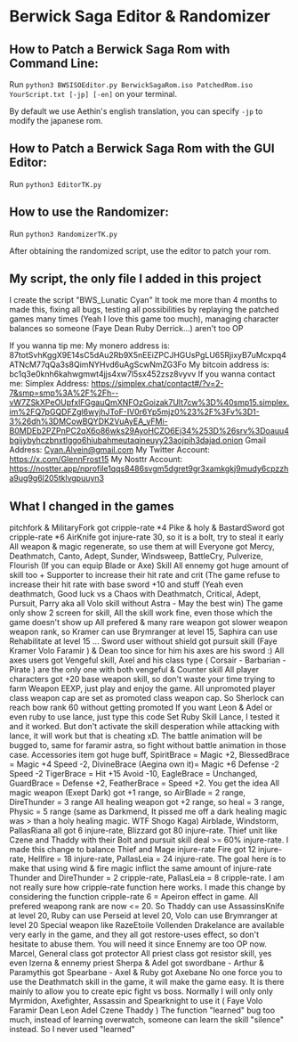 # Berwick Saga Editor & Randomizer

## How to Patch a Berwick Saga Rom with Command Line:

Run ```python3 BWSISOEditor.py BerwickSagaRom.iso PatchedRom.iso YourScript.txt [-jp] [-en]``` on your terminal.

By default we use Aethin's english translation, you can specify ```-jp``` to modify the japanese rom.

## How to Patch a Berwick Saga Rom with the GUI Editor:
Run  ```python3 EditorTK.py```

## How to use the Randomizer:
Run  ```python3 RandomizerTK.py```

After obtaining the randomized script, use the editor to patch your rom.

## My script, the only file I added in this project
I create the script "BWS_Lunatic Cyan"
It took me more than 4 months to made this, fixing all bugs, testing all possibilities by replaying the patched games many times (Yeah I love this game too much), managing character balances so someone (Faye Dean Ruby Derrick...) aren't too OP

If you wanna tip me:
My monero address is: 87totSvhKggX9E14sC5dAu2Rb9X5nEEiZPCJHGUsPgLU65RjixyB7uMcxpq4ATNcM77qQa3s8QimNYHvd6uAgScwNmZG3Fo
My bitcoin address is: bc1q3e0knh6kahwgmwt4jjs4xw7l5sx452zsz8vyvv
If you wanna contact me:
Simplex Address: https://simplex.chat/contact#/?v=2-7&smp=smp%3A%2F%2Fh--vW7ZSkXPeOUpfxlFGgauQmXNFOzGoizak7Ult7cw%3D%40smp15.simplex.im%2FQ7pGQDFZgl6wyjhJToF-IV0r6Yp5mjz0%23%2F%3Fv%3D1-3%26dh%3DMCowBQYDK2VuAyEA_yFMi-B0MDEb2PZPnPC2qX6o86wks29AyoHCZO6Ej34%253D%26srv%3Doauu4bgijybyhczbnxtlggo6hiubahmeutaqineuyy23aojpih3dajad.onion
Gmail Address: Cyan.Alvein@gmail.com
My Twitter Account: https://x.com/GlennFrost15
My Nosttr Account: https://nostter.app/nprofile1qqs8486svgm5dgret9gr3xamkgkj9mudy6cpzzha9ug9g6l205tklvgpuuyn3

## What I changed in the games
 pitchfork & MilitaryFork got cripple-rate *4
 Pike & holy & BastardSword got cripple-rate *6
 AirKnife got injure-rate 30, so it is a bolt, try to steal it early
 All weapon & magic regenerate, so use them at will
 Everyone got Mercy, Deathmatch, Canto, Adept, Sunder, Windsweep, BattleCry, Pulverize, Flourish (If you can equip Blade or Axe) Skill
 All ennemy got huge amount of skill too + Supporter to increase their hit rate and crit (The game refuse to increase their hit rate with base sword +10 and stuff (Yeah even deathmatch, Good luck vs a Chaos with Deathmatch, Critical, Adept, Pursuit, Parry aka all Volo skill without Astra - May the best win)
 The game only show 2 screen for skill, All the skill work fine, even those which the game doesn't show up
 All prefered & many rare weapon got slower weapon weapon rank, so Kramer can use Brymranger at level 15, Saphira can use Rehabilitate at level 15 ...
 Sword user without shield got pursuit skill (Faye Kramer Volo Faramir ) & Dean too since for him his axes are his sword :)
 All axes users got Vengeful skill, Axel and his class type ( Corsair - Barbarian - Pirate ) are the only one with both vengeful & Counter skill
 All player characters got +20 base weapon skill, so don't waste your time trying to farm Weapon EEXP, just play and enjoy the game.
 All unpromoted player class weapon cap are set as promoted class weapon cap. So Sherlock can reach bow rank 60 without getting promoted
 If you want Leon & Adel or even ruby to use lance, just type this code Set Ruby Skill Lance, I tested it and it worked. But don't activate the skill desperation while attacking with lance, it will work but that is cheating xD. The battle animation will be bugged to, same for faramir astra, so fight without battle animation in those case.
 Accessories item got huge buff, SpiritBrace = Magic +2, BlessedBrace  = Magic +4 Speed -2, DivineBrace (Aegina own it)= Magic +6 Defense -2 Speed -2
 TigerBrace = Hit +15 Avoid -10, EagleBrace = Unchanged, GuardBrace = Defense +2, FeatherBrace = Speed +2. You get the idea
 All magic weapon (Exept Dark) got +1 range, so AirBlade = 2 range, DireThunder = 3 range
 All healing weapon got +2 range, so heal = 3 range, Physic = 5 range (same as Darkmend, It pissed me off a dark healing magic was > than a holy healing magic. WTF Shogo Kaga)
 Airblade, Windstorm, PallasRiana all got 6 injure-rate, Blizzard got 80 injure-rate. Thief unit like Czene and Thaddy with their Bolt and pursuit skill deal >= 60% injure-rate. I made this change to balance Thief and Mage injure-rate
 Fire got 12 injure-rate, Hellfire = 18 injure-rate, PallasLeia = 24 injure-rate. The goal here is to make that using wind & fire magic inflict the same amount of injure-rate
 Thunder and DireThunder = 2 cripple-rate, PallasLeia = 8 cripple-rate. I am not really sure how cripple-rate function here works. I made this change by considering the function cripple-rate 6 = Apeiron effect in game.
 All prefered weapong rank are now <= 20. So Thaddy can use AssassinsKnife at level 20, Ruby can use Perseid at level 20, Volo can use Brymranger at level 20
 Special weapon like RazeEtoile Vollenden Drakelance are available very early in the game, and they all got restore-uses effect, so don't hesitate to abuse them. You will need it since Ennemy are too OP now.
 Marcel, General class got protector
 All priest class got resistor skill, yes even Izerna & ennemy priest
 Sherpa & Adel got swordbane - Arthur & Paramythis got Spearbane - Axel & Ruby got Axebane
 No one force you to use the Deathmatch skill in the game, it will make the game easy. It is there mainly to allow you to create epic fight vs boss. Normally I will only only Myrmidon, Axefighter, Assassin and Spearknight to use it ( Faye Volo Faramir Dean Leon Adel Czene Thaddy )
 The function "learned" bug too much, instead of learning overwatch, someone can learn the skill "silence" instead. So I never used "learned" 